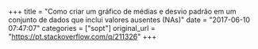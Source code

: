 +++
title = "Como criar um gráfico de médias e desvio padrão em um conjunto de dados que inclui valores ausentes (NAs)"
date = "2017-06-10 07:47:07"
categories = ["sopt"]
original_url = "https://pt.stackoverflow.com/q/211326"
+++

